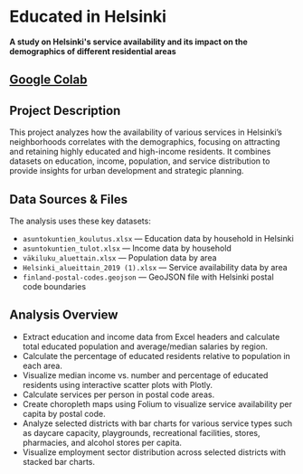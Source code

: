 # Educated in Helsinki

**A study on Helsinki's service availability and its impact on the demographics of different residential areas**

## [Google Colab](https://colab.research.google.com/drive/1WUox39VmuAN5vDv_pO2UcNvELQzXJMF3?usp=sharing)

## Project Description

This project analyzes how the availability of various services in Helsinki’s neighborhoods correlates with the demographics, focusing on attracting and retaining highly educated and high-income residents. It combines datasets on education, income, population, and service distribution to provide insights for urban development and strategic planning.

## Data Sources & Files

The analysis uses these key datasets:

* `asuntokuntien_koulutus.xlsx` — Education data by household in Helsinki
* `asuntokuntien_tulot.xlsx` — Income data by household
* `väkiluku_aluettain.xlsx` — Population data by area
* `Helsinki_alueittain_2019 (1).xlsx` — Service availability data by area
* `finland-postal-codes.geojson` — GeoJSON file with Helsinki postal code boundaries

## Analysis Overview

* Extract education and income data from Excel headers and calculate total educated population and average/median salaries by region.
* Calculate the percentage of educated residents relative to population in each area.
* Visualize median income vs. number and percentage of educated residents using interactive scatter plots with Plotly.
* Calculate services per person in postal code areas.
* Create choropleth maps using Folium to visualize service availability per capita by postal code.
* Analyze selected districts with bar charts for various service types such as daycare capacity, playgrounds, recreational facilities, stores, pharmacies, and alcohol stores per capita.
* Visualize employment sector distribution across selected districts with stacked bar charts.
